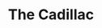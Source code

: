 ---
title: 'The Cadillac'
episode: 14 & 15
pc: 714 & 717
written: Larry David & Jerry Seinfeld
directed: Andy Ackerman
aired: February 8, 1996
imdb: 'http://www.imdb.com/title/tt0697667/'
wiki: 'https://en.wikipedia.org/wiki/The_Cadillac'
taxonomy:
    category:
        - episode
---